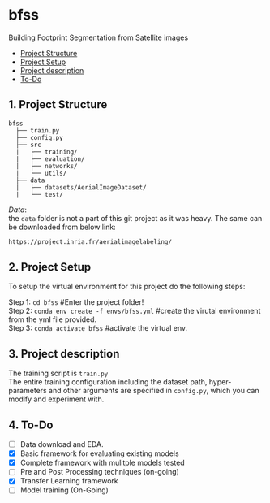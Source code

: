 # bfss
Building Footprint Segmentation from Satellite images

- [Project Structure](#project-structure)
- [Project Setup](#project-setup)
- [Project description](#proj-des)
- [To-Do](#to-do)

<a name="project-structure"></a>
## 1. Project Structure

```
bfss
  ├── train.py
  ├── config.py
  ├── src  
  |   ├── training/
  |   ├── evaluation/
  |   ├── networks/   
  |   └── utils/
  ├── data
  |   ├── datasets/AerialImageDataset/
  |   └── test/
```

_Data_: <br>
the `data` folder is not a part of this git project as it was heavy. The same can be downloaded from below link:

```sh
https://project.inria.fr/aerialimagelabeling/
```

<a name="project-setup"></a>
## 2. Project Setup
To setup the virtual environment for this project do the following steps:

Step 1: ```cd bfss``` #Enter the project folder! <br />
Step 2: ```conda env create -f envs/bfss.yml``` #create the virutal environment from the yml file provided. <br />
Step 3: ```conda activate bfss``` #activate the virtual env.

<a name="proj-des"></a>
## 3. Project description
The training script is `train.py` <br>
The entire training configuration including the dataset path, hyper-parameters and other arguments are specified in `config.py`, which you can modify and experiment with.

<a name="to-do"></a>
## 4. To-Do

- [ ] Data download and EDA.
- [x] Basic framework for evaluating existing models
- [x] Complete framework with mulitple models tested
- [ ] Pre and Post Processing techniques (on-going)
- [x] Transfer Learning framework
- [ ] Model training (On-Going)
